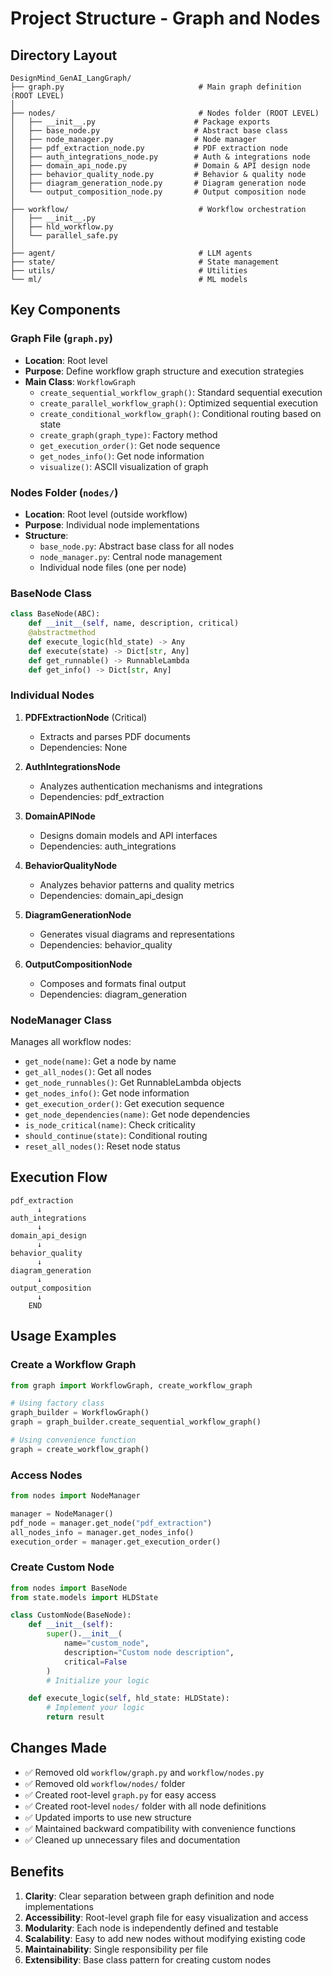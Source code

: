 # Project Structure - Graph and Nodes

## Directory Layout

```
DesignMind_GenAI_LangGraph/
├── graph.py                              # Main graph definition (ROOT LEVEL)
│
├── nodes/                                # Nodes folder (ROOT LEVEL)
│   ├── __init__.py                      # Package exports
│   ├── base_node.py                     # Abstract base class
│   ├── node_manager.py                  # Node manager
│   ├── pdf_extraction_node.py           # PDF extraction node
│   ├── auth_integrations_node.py        # Auth & integrations node
│   ├── domain_api_node.py               # Domain & API design node
│   ├── behavior_quality_node.py         # Behavior & quality node
│   ├── diagram_generation_node.py       # Diagram generation node
│   └── output_composition_node.py       # Output composition node
│
├── workflow/                             # Workflow orchestration
│   ├── __init__.py
│   ├── hld_workflow.py
│   └── parallel_safe.py
│
├── agent/                                # LLM agents
├── state/                                # State management
├── utils/                                # Utilities
└── ml/                                   # ML models
```

## Key Components

### Graph File (`graph.py`)
- **Location**: Root level
- **Purpose**: Define workflow graph structure and execution strategies
- **Main Class**: `WorkflowGraph`
  - `create_sequential_workflow_graph()`: Standard sequential execution
  - `create_parallel_workflow_graph()`: Optimized sequential execution
  - `create_conditional_workflow_graph()`: Conditional routing based on state
  - `create_graph(graph_type)`: Factory method
  - `get_execution_order()`: Get node sequence
  - `get_nodes_info()`: Get node information
  - `visualize()`: ASCII visualization of graph

### Nodes Folder (`nodes/`)
- **Location**: Root level (outside workflow)
- **Purpose**: Individual node implementations
- **Structure**:
  - `base_node.py`: Abstract base class for all nodes
  - `node_manager.py`: Central node management
  - Individual node files (one per node)

### BaseNode Class
```python
class BaseNode(ABC):
    def __init__(self, name, description, critical)
    @abstractmethod
    def execute_logic(hld_state) -> Any
    def execute(state) -> Dict[str, Any]
    def get_runnable() -> RunnableLambda
    def get_info() -> Dict[str, Any]
```

### Individual Nodes

1. **PDFExtractionNode** (Critical)
   - Extracts and parses PDF documents
   - Dependencies: None

2. **AuthIntegrationsNode**
   - Analyzes authentication mechanisms and integrations
   - Dependencies: pdf_extraction

3. **DomainAPINode**
   - Designs domain models and API interfaces
   - Dependencies: auth_integrations

4. **BehaviorQualityNode**
   - Analyzes behavior patterns and quality metrics
   - Dependencies: domain_api_design

5. **DiagramGenerationNode**
   - Generates visual diagrams and representations
   - Dependencies: behavior_quality

6. **OutputCompositionNode**
   - Composes and formats final output
   - Dependencies: diagram_generation

### NodeManager Class
Manages all workflow nodes:
- `get_node(name)`: Get a node by name
- `get_all_nodes()`: Get all nodes
- `get_node_runnables()`: Get RunnableLambda objects
- `get_nodes_info()`: Get node information
- `get_execution_order()`: Get execution sequence
- `get_node_dependencies(name)`: Get node dependencies
- `is_node_critical(name)`: Check criticality
- `should_continue(state)`: Conditional routing
- `reset_all_nodes()`: Reset node status

## Execution Flow

```
pdf_extraction
      ↓
auth_integrations
      ↓
domain_api_design
      ↓
behavior_quality
      ↓
diagram_generation
      ↓
output_composition
      ↓
    END
```

## Usage Examples

### Create a Workflow Graph
```python
from graph import WorkflowGraph, create_workflow_graph

# Using factory class
graph_builder = WorkflowGraph()
graph = graph_builder.create_sequential_workflow_graph()

# Using convenience function
graph = create_workflow_graph()
```

### Access Nodes
```python
from nodes import NodeManager

manager = NodeManager()
pdf_node = manager.get_node("pdf_extraction")
all_nodes_info = manager.get_nodes_info()
execution_order = manager.get_execution_order()
```

### Create Custom Node
```python
from nodes import BaseNode
from state.models import HLDState

class CustomNode(BaseNode):
    def __init__(self):
        super().__init__(
            name="custom_node",
            description="Custom node description",
            critical=False
        )
        # Initialize your logic

    def execute_logic(self, hld_state: HLDState):
        # Implement your logic
        return result
```

## Changes Made

- ✅ Removed old `workflow/graph.py` and `workflow/nodes.py`
- ✅ Removed old `workflow/nodes/` folder
- ✅ Created root-level `graph.py` for easy access
- ✅ Created root-level `nodes/` folder with all node definitions
- ✅ Updated imports to use new structure
- ✅ Maintained backward compatibility with convenience functions
- ✅ Cleaned up unnecessary files and documentation

## Benefits

1. **Clarity**: Clear separation between graph definition and node implementations
2. **Accessibility**: Root-level graph file for easy visualization and access
3. **Modularity**: Each node is independently defined and testable
4. **Scalability**: Easy to add new nodes without modifying existing code
5. **Maintainability**: Single responsibility per file
6. **Extensibility**: Base class pattern for creating custom nodes
